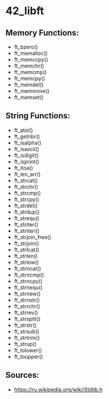 # 42_libft

## Memory Functions:

* ft_bzero()
* ft_memalloc()
* ft_memccpy()
* ft_memchr()
* ft_memcmp()
* ft_memcpy()
* ft_memdel()
* ft_memmove()
* ft_memset()

## String Functions:

* ft_atoi()
* ft_getnbr()
* ft_isalpha()
* ft_isascii()
* ft_isdigit()
* ft_isprint()
* ft_itoa()
* ft_len_arr()
* ft_strcat()
* ft_strchr()
* ft_strcmp()
* ft_strcpy()
* ft_strdel()
* ft_strdup()
* ft_strequ()
* ft_striter()
* ft_striteri()
* ft_strjoin_free()
* ft_strjoin()
* ft_strlcat()
* ft_strlen()
* ft_strlow()
* ft_strncat()
* ft_strncmp()
* ft_strncpy()
* ft_strnequ()
* ft_strnew()
* ft_strnstr()
* ft_strrchr()
* ft_strrev()
* ft_strsplit()
* ft_strstr()
* ft_strsub()
* ft_strtrim()
* ft_strup()
* ft_tolower()
* ft_toupper()

## Sources:

* https://ru.wikipedia.org/wiki/Stdlib.h
